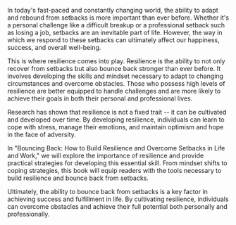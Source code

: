 
In today's fast-paced and constantly changing world, the ability to adapt and rebound from setbacks is more important than ever before. Whether it's a personal challenge like a difficult breakup or a professional setback such as losing a job, setbacks are an inevitable part of life. However, the way in which we respond to these setbacks can ultimately affect our happiness, success, and overall well-being.

This is where resilience comes into play. Resilience is the ability to not only recover from setbacks but also bounce back stronger than ever before. It involves developing the skills and mindset necessary to adapt to changing circumstances and overcome obstacles. Those who possess high levels of resilience are better equipped to handle challenges and are more likely to achieve their goals in both their personal and professional lives.

Research has shown that resilience is not a fixed trait -- it can be cultivated and developed over time. By developing resilience, individuals can learn to cope with stress, manage their emotions, and maintain optimism and hope in the face of adversity.

In "Bouncing Back: How to Build Resilience and Overcome Setbacks in Life and Work," we will explore the importance of resilience and provide practical strategies for developing this essential skill. From mindset shifts to coping strategies, this book will equip readers with the tools necessary to build resilience and bounce back from setbacks.

Ultimately, the ability to bounce back from setbacks is a key factor in achieving success and fulfillment in life. By cultivating resilience, individuals can overcome obstacles and achieve their full potential both personally and professionally.
